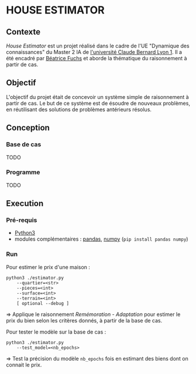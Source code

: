 # HOUSE ESTIMATOR


## Contexte

*House Estimator* est un projet réalisé dans le cadre de l'UE "Dynamique des connaissances" du Master 2 IA de [l'université Claude Bernard Lyon 1](https://www.univ-lyon1.fr/). Il a été encadré par [Béatrice Fuchs](https://perso.liris.cnrs.fr/beatrice.fuchs/) et aborde la thématique du raisonnement à partir de cas. 


## Objectif 

L'objectif du projet était de concevoir un système simple de raisonnement à partir de cas. Le but de ce système est de ésoudre de nouveaux problèmes, en réutilisant des solutions de problèmes antérieurs résolus.


## Conception

### Base de cas
TODO

### Programme
TODO


## Execution

### Pré-requis
- [Python3](https://www.python.org/downloads/)
- modules complémentaires : [pandas](https://pandas.pydata.org/), [numpy](https://numpy.org/) (`pip install pandas numpy`)

### Run 
Pour estimer le prix d'une maison :
```
python3 ./estimator.py 
    --quartier=<str>
    --pieces=<int>
    --surface=<int>
    --terrain=<int>
    [ optional --debug ]
```
=> Applique le raisonnement *Remémoration* - *Adaptation* pour estimer le prix du bien selon les critères donnés, à partir de la base de cas.

Pour tester le modèle sur la base de cas : 
```
python3 ./estimator.py 
    --test_model=<nb_epochs>
```
=> Test la précision du modèle `nb_epochs` fois en estimant des biens dont on connait le prix.
